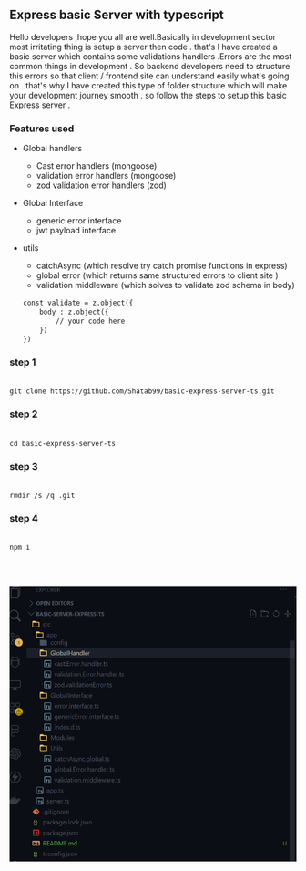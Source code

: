 ## Express basic Server with typescript 

Hello developers ,hope you all are well.Basically in development sector most irritating thing is setup a server then code . that's I have created a basic server which contains some validations handlers .Errors are the most common things in development . So backend developers need to structure this errors so that client / frontend site can understand easily what's going on . that's why I have created this type of folder structure which will make your development journey smooth . so follow the steps to setup this basic Express server .

### Features used

- Global handlers
  - Cast error handlers (mongoose)
  - validation error handlers (mongoose)
  - zod validation error handlers (zod)

-  Global Interface 
    - generic error interface
    - jwt payload interface

- utils 
    - catchAsync (which resolve try catch promise functions in express)
    - global error (which returns same structured errors to client site )
    - validation middleware (which solves to validate zod schema in body)
  
    ```
    const validate = z.object({
        body : z.object({
            // your code here
        })
    }) 
    ```

### step 1 

```

git clone https://github.com/Shatab99/basic-express-server-ts.git

```

### step 2

```

cd basic-express-server-ts

```

### step 3

```

rmdir /s /q .git

```

### step 4

```

npm i 

```

<div>
<br>
<br>
</div>

![Screenshot](./assets/Screenshot%202024-11-05%20093115.png)



